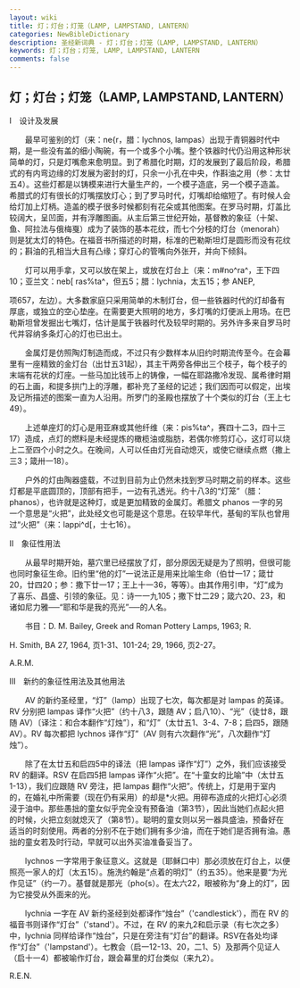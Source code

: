 ```yaml
---
layout: wiki
title: 灯；灯台；灯笼（LAMP, LAMPSTAND, LANTERN）
categories: NewBibleDictionary
description: 圣经新词典 - 灯；灯台；灯笼（LAMP, LAMPSTAND, LANTERN）
keywords: 灯；灯台；灯笼, LAMP, LAMPSTAND, LANTERN
comments: false
---
```


## 灯；灯台；灯笼（LAMP, LAMPSTAND, LANTERN）

Ⅰ　设计及发展

　　最早可鉴别的灯（来：ne{r，腊：lychnos, lampas）出现于青铜器时代中期，是一些没有盖的细小陶碗，有一个或多个小嘴。整个铁器时代仍沿用这种形状简单的灯，只是灯嘴愈来愈明显。到了希腊化时期，灯的发展到了最后阶段，希腊式的有内弯边缘的灯发展为密封的灯，只余一小孔在中央，作斟油之用（参：太廿五4）。这些灯都是以铸模来进行大量生产的，一个模子造底，另一个模子造盖。希腊式的灯有很长的灯嘴摆放灯心；到了罗马时代，灯嘴却给缩短了。有时候人会给灯加上灯柄。造盖的模子很多时候都刻有花朵或其他图案。在罗马时期，灯盖比较阔大，呈凹面，并有浮雕图画。从主后第三世纪开始，基督教的象征（十架、鱼、阿拉法与俄梅戛）成为了装饰的基本花纹，而七个分枝的灯台（menorah）则是犹太灯的特色。在福音书所描述的时期，标准的巴勒斯坦灯是圆形而没有花纹的；斟油的孔相当大且有凸缘；穿灯心的管嘴向外张开，并向下倾斜。

　　灯可以用手拿，又可以放在架上，或放在灯台上（来：m#no^ra^，王下四10；亚兰文：neb[ ras%ta^，但五5；腊：lychnia，太五15；参 ANEP,

项657，左边）。大多数家庭只采用简单的木制灯台，但一些铁器时代的灯却备有厚底，或独立的空心垫座。在需要更大照明的地方，多灯嘴的灯便派上用场。在巴勒斯坦曾发掘出七嘴灯，估计是属于铁器时代及较早时期的。另外许多来自罗马时代并容纳多条灯心的灯也已出土。

　　金属灯是仿照陶灯制造而成，不过只有少数样本从旧约时期流传至今。在会幕里有一座精致的金灯台（出廿五31起），其主干两旁各伸出三个枝子，每个枝子的末端有花状的灯座。一些马加比钱币上的铸像，一幅在耶路撒冷发现、属希律时期的石上画，和提多拱门上的浮雕，都补充了圣经的记述；我们因而可以假定，出埃及记所描述的图案一直为人沿用。所罗门的圣殿也摆放了十个类似的灯台（王上七49）。

　　上述单座灯的灯心是用亚麻或其他纤维（来：pis%ta^，赛四十二3，四十三17）造成，点灯的燃料是未经提炼的橄榄油或脂肪，若偶尔修剪灯心，这灯可以烧上二至四个小时之久。在晚间，人可以任由灯光自动熄灭，或使它继续点燃（撒上三3；箴卅一18）。

　　户外的灯由陶器盛载，不过到目前为止仍然未找到罗马时期之前的样本。这些灯都是平底圆顶的，顶部有把手，一边有孔透光。约十八3的“灯笼”（腊：phanos），也许就是这种灯，或是更加精致的金属灯。希腊文 phanos 一字的另一个意思是“火把”，此处经文也可能是这个意思。在较早年代，基甸的军队也曾用过“火把”（来：lappi^d[，士七16）。

Ⅱ　象征性用法

　　从最早时期开始，墓穴里已经摆放了灯，部分原因无疑是为了照明，但很可能也同时象征生命。旧约里“他的灯”一说法正是用来比喻生命（伯廿一17；箴廿20，廿四20；参：撒下廿一17；王上十一36，等等）。由其作用引申，“灯”成为了喜乐、昌盛、引领的象征。见：诗一一九105；撒下廿二29；箴六20、23，和诸如尼力雅──“耶和华是我的亮光”──的人名。

　　书目：D. M. Bailey, Greek and Roman Pottery Lamps, 1963; R.

H. Smith, BA 27, 1964, 页1-31、101-24; 29, 1966, 页2-27。

A.R.M.

Ⅲ　新约的象征性用法及其他用法

　　AV 的新约圣经里，“灯”（lamp）出现了七次，每次都是对 lampas 的英译。RV 分别把 lampas 译作“火把”（约十八3，跟随 AV；启八10）、“光”（徒廿8，跟随 AV）〔译注：和合本翻作“灯烛”〕，和“灯”（太廿五1、3-4、7-8；启四5，跟随 AV）。RV 每次都把 lychnos 译作“灯”（AV 则有六次翻作“光”，八次翻作“灯烛”）。

　　除了在太廿五和启四5中的译法（把 lampas 译作“灯”）之外，我们应该接受 RV 的翻译。RSV 在启四5把 lampas 译作“火把”。在“十童女的比喻”中（太廿五1-13），我们应跟随 RV 旁注，把 lampas 翻作“火把”。传统上，灯是用于室内的，在婚礼中所需要（现在仍有采用）的却是*火把。用碎布造成的火把灯心必须浸于油中。那些愚拙的童女似乎完全没有预备油（第3节），因此当她们点起火把的时候，火把立刻就熄灭了（第8节）。聪明的童女则以另一器具盛油，预备好在适当的时刻使用。两者的分别不在于她们拥有多少油，而在于她们是否拥有油。愚拙的童女若及时行动，早就可以出外买油准备妥当了。

　　lychnos 一字常用于象征意义。这就是〔耶稣口中〕那必须放在灯台上，以便照亮一家人的灯（太五15）。施洗约翰是“点着的明灯”（约五35）。他来是要“为光作见证”（约一7）。基督就是那光（pho{s）。在太六22，眼被称为“身上的灯”，因为它接受从外面来的光。

　　lychnia 一字在 AV 新约圣经到处都译作“烛台”（'candlestick'），而在 RV 的福音书则译作“灯台”（'stand'）。不过，在 RV 的来九2和启示录（有七次之多）中，lychnia 同样给译作“烛台”，只是在旁注有“灯台”的翻译。RSV在各处均译作“灯台”（'lampstand'）。七教会（启一12-13、20，二1、5）及那两个见证人（启十一4）都被喻作灯台，跟会幕里的灯台类似（来九2）。

R.E.N.






